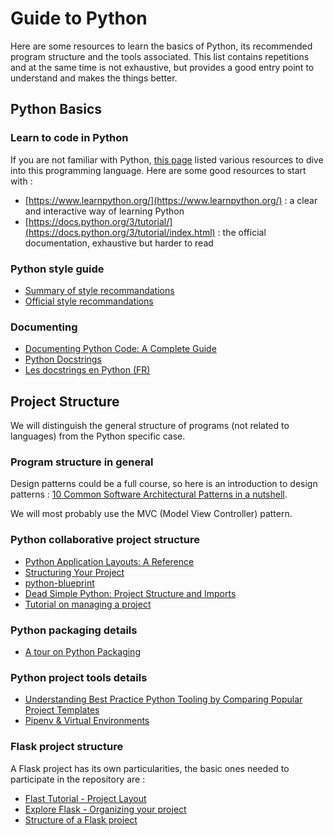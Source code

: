 # Guide to Python

Here are some resources to learn the basics of Python, its recommended program structure and the tools associated. This list contains repetitions and at the same time is not exhaustive, but provides a good entry point to understand and makes the things better.

## Python Basics

### Learn to code in Python

If you are not familiar with Python, [this page](https://docs.python-guide.org/intro/learning/) listed various resources to dive into this programming language. Here are some good resources to start with :

- [https://www.learnpython.org/](https://www.learnpython.org/) : a clear and interactive way of learning Python
- [https://docs.python.org/3/tutorial/](https://docs.python.org/3/tutorial/index.html) : the official documentation, exhaustive but harder to read

### Python style guide

- [Summary of style recommandations](https://docs.python-guide.org/writing/style/)
- [Official style recommandations](https://www.python.org/dev/peps/pep-0008/)

### Documenting

- [Documenting Python Code: A Complete Guide](https://realpython.com/documenting-python-code/)
- [Python Docstrings](https://www.geeksforgeeks.org/python-docstrings/)
- [Les docstrings en Python (FR)](http://sametmax.com/les-docstrings/)

## Project Structure

We will distinguish the general structure of programs (not related to languages) from the Python specific case.

### Program structure in general

Design patterns could be a full course, so here is an introduction to design patterns : [10 Common Software Architectural Patterns in a nutshell](https://towardsdatascience.com/10-common-software-architectural-patterns-in-a-nutshell-a0b47a1e9013).

We will most probably use the MVC (Model View Controller) pattern.

### Python collaborative project structure

- [Python Application Layouts: A Reference](https://realpython.com/python-application-layouts)
- [Structuring Your Project](https://github.com/realpython/python-guide/blob/master/docs/writing/structure.rst)
- [python-blueprint](https://github.com/johnthagen/python-blueprint)
- [Dead Simple Python: Project Structure and Imports](https://dev.to/codemouse92/dead-simple-python-project-structure-and-imports-38c6)
- [Tutorial on managing a project](https://github.com/yngvem/python-project-structure)

### Python packaging details

- [A tour on Python Packaging](https://manikos.github.io/a-tour-on-python-packaging)

### Python project tools details

- [Understanding Best Practice Python Tooling by Comparing Popular Project Templates](https://medium.com/better-programming/understanding-best-practice-python-tooling-by-comparing-popular-project-templates-6eba49229106)
- [Pipenv & Virtual Environments](https://docs.python-guide.org/dev/virtualenvs/)

### Flask project structure

A Flask project has its own particularities, the basic ones needed to participate in the repository are :

- [Flast Tutorial - Project Layout](https://flask.palletsprojects.com/en/1.1.x/tutorial/layout/)
- [Explore Flask - Organizing your project](https://exploreflask.com/en/latest/organizing.html)
- [Structure of a Flask project](https://lepture.com/en/2018/structure-of-a-flask-project)

